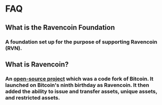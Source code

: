 # FAQ

## What is the Ravencoin Foundation
### A foundation set up for the purpose of supporting Ravencoin (RVN).

## What is Ravencoin?
### An [open-source project](https://github.com/RavenProject/Ravencoin) which was a code fork of Bitcoin.  It launched on Bitcoin's ninth birthday as Ravencoin.  It then added the ability to issue and transfer assets, unique assets, and restricted assets.


